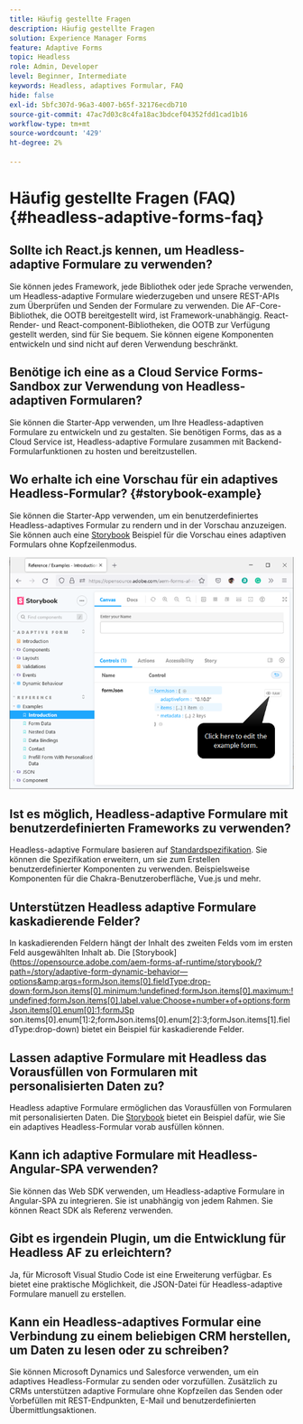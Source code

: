 ```yaml
---
title: Häufig gestellte Fragen
description: Häufig gestellte Fragen
solution: Experience Manager Forms
feature: Adaptive Forms
topic: Headless
role: Admin, Developer
level: Beginner, Intermediate
keywords: Headless, adaptives Formular, FAQ
hide: false
exl-id: 5bfc307d-96a3-4007-b65f-32176ecdb710
source-git-commit: 47ac7d03c8c4fa18ac3bdcef04352fdd1cad1b16
workflow-type: tm+mt
source-wordcount: '429'
ht-degree: 2%

---
```


# Häufig gestellte Fragen (FAQ) {#headless-adaptive-forms-faq}

## Sollte ich React.js kennen, um Headless-adaptive Formulare zu verwenden?

Sie können jedes Framework, jede Bibliothek oder jede Sprache verwenden, um Headless-adaptive Formulare wiederzugeben und unsere REST-APIs zum Überprüfen und Senden der Formulare zu verwenden. Die AF-Core-Bibliothek, die OOTB bereitgestellt wird, ist Framework-unabhängig. React-Render- und React-component-Bibliotheken, die OOTB zur Verfügung gestellt werden, sind für Sie bequem. Sie können eigene Komponenten entwickeln und sind nicht auf deren Verwendung beschränkt.

<!-- 
## Did Adobe release a new AEM Archetype for Headless adaptive forms?

You can use Archetype 37 with flag `includeFormsheadless` or later flag to create an AEM project with Headless adaptive forms functionality. 

-->

## Benötige ich eine as a Cloud Service Forms-Sandbox zur Verwendung von Headless-adaptiven Formularen?

Sie können die Starter-App verwenden, um Ihre Headless-adaptiven Formulare zu entwickeln und zu gestalten. Sie benötigen Forms, das as a Cloud Service ist, Headless-adaptive Formulare zusammen mit Backend-Formularfunktionen zu hosten und bereitzustellen.

<!-- ## Do I need an archetype project to develop Headless adaptive forms?

You can use the starter app to start developing and styling your Headless adaptive forms. Later on, you can use the 
archetype project to deploy the finished Headless adaptive forms and corresponding custom code, created using starter app, to Forms as a Cloud Service environment. The Forms as a Cloud Service environment helps you test and productionize the forms. -->

## Wo erhalte ich eine Vorschau für ein adaptives Headless-Formular? {#storybook-example}

Sie können die Starter-App verwenden, um ein benutzerdefiniertes Headless-adaptives Formular zu rendern und in der Vorschau anzuzeigen. Sie können auch eine [Storybook](https://opensource.adobe.com/aem-forms-af-runtime/storybook/?path=/story/reference-examples--introduction) Beispiel für die Vorschau eines adaptiven Formulars ohne Kopfzeilenmodus.

![](/help/assets/storybook-example.png)

## Ist es möglich, Headless-adaptive Formulare mit benutzerdefinierten Frameworks zu verwenden?

Headless-adaptive Formulare basieren auf [Standardspezifikation](/help/assets/Headless-Adaptive-Form-Specification.pdf). Sie können die Spezifikation erweitern, um sie zum Erstellen benutzerdefinierter Komponenten zu verwenden. Beispielsweise Komponenten für die Chakra-Benutzeroberfläche, Vue.js und mehr.

## Unterstützen Headless adaptive Formulare kaskadierende Felder?

In kaskadierenden Feldern hängt der Inhalt des zweiten Felds vom im ersten Feld ausgewählten Inhalt ab. Die [Storybook](https://opensource.adobe.com/aem-forms-af-runtime/storybook/?path=/story/adaptive-form-dynamic-behavior—options&amp;args=formJson.items[0].fieldType:drop-down;formJson.items[0].minimum:!undefined;formJson.items[0].maximum:!undefined;formJson.items[0].label.value:Choose+number+of+options;formJson.items[0].enum[0]:1;formJSp son.items[0].enum[1]:2;formJson.items[0].enum[2]:3;formJson.items[1].fieldType:drop-down) bietet ein Beispiel für kaskadierende Felder.

## Lassen adaptive Formulare mit Headless das Vorausfüllen von Formularen mit personalisierten Daten zu?

Headless adaptive Formulare ermöglichen das Vorausfüllen von Formularen mit personalisierten Daten. Die [Storybook](https://opensource.adobe.com/aem-forms-af-runtime/storybook/?path=/story/reference-examples--prefill-form-with-personalised-data) bietet ein Beispiel dafür, wie Sie ein adaptives Headless-Formular vorab ausfüllen können.

<!-- >
## Can I use existing Adaptive Forms editor to create a Headless adaptive form?

At this moment, you use the Adaptive Form Editor to specify the JSON structure and set submit action for the forms. Support for drag-and-drop components, applying rules using editor, and more editor-related options would be available later in the beta phase. Keep a watch on release notes.  -->

## Kann ich adaptive Formulare mit Headless-Angular-SPA verwenden?

Sie können das Web SDK verwenden, um Headless-adaptive Formulare in Angular-SPA zu integrieren. Sie ist unabhängig von jedem Rahmen. Sie können React SDK als Referenz verwenden.

<!-- ## Should the `-r prerelease` switch be used every time to start the AEM SDK instance or only for the first time?

During the limited release program, use the `-r prerelease` switch every time you start the AEM SDK instance. 

## What is AEM Forms add-on (.far file) and how to install it?

Adobe Experience Manager Forms as a Cloud Service feature archive provides tools to create Headless adaptive forms on the local development environment. To install the feature archive, see [Setup development environment](setup-development-environment.md).

<!-- 
## Where do one get the license.properties file from?

You do not require a license.properties file to run AEM Cloud Service SDK. 

-->

## Gibt es irgendein Plugin, um die Entwicklung für Headless AF zu erleichtern?

Ja, für Microsoft Visual Studio Code ist eine Erweiterung verfügbar. Es bietet eine praktische Möglichkeit, die JSON-Datei für Headless-adaptive Formulare manuell zu erstellen.

## Kann ein Headless-adaptives Formular eine Verbindung zu einem beliebigen CRM herstellen, um Daten zu lesen oder zu schreiben?

Sie können Microsoft Dynamics und Salesforce verwenden, um ein adaptives Headless-Formular zu senden oder vorzufüllen. Zusätzlich zu CRMs unterstützen adaptive Formulare ohne Kopfzeilen das Senden oder Vorbefüllen mit REST-Endpunkten, E-Mail und benutzerdefinierten Übermittlungsaktionen.
